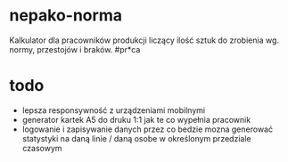 # nepako-norma
Kalkulator dla pracowników produkcji liczący ilość sztuk do zrobienia wg. normy, przestojów i braków. #pr*ca


# todo
- lepsza responsywność z urządzeniami mobilnymi
- generator kartek A5 do druku 1:1 jak te co wypełnia pracownik
- logowanie i zapisywanie danych przez co bedzie mozna generować statystyki na daną linie / daną osobe w określonym przedziale czasowym
